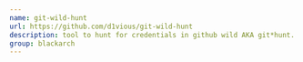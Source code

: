 ```yaml
---
name: git-wild-hunt
url: https://github.com/d1vious/git-wild-hunt
description: tool to hunt for credentials in github wild AKA git*hunt. URL : https://github.com/d1vious/git-wild-hunt Groups : blackarch blackarch-recon
group: blackarch
---
```

